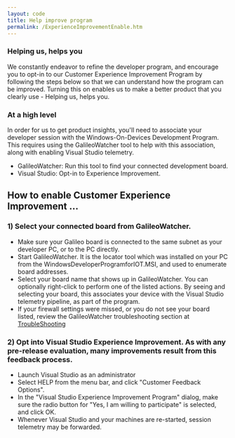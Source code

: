 ```yaml
---
layout: code
title: Help improve program
permalink: /ExperienceImprovementEnable.htm
---
```


### Helping us, helps you
We constantly endeavor to refine the developer program, and encourage you to opt-in to our Customer Experience Improvement Program by following the steps below so that we can understand how the program can be improved. Turning this on enables us to make a better product that you clearly use - Helping us, helps you.

### At a high level
In order for us to get product insights, you'll need to associate your developer session with the Windows-On-Devices Development Program.  This requires using the GalileoWatcher tool to help with this association, along with enabling Visual Studio telemetry.
* GalileoWatcher:  Run this tool to find your connected development board.
* Visual Studio:  Opt-in to Experience Improvement.

## How to enable Customer Experience Improvement ...

### 1) Select your connected board from GalileoWatcher.
  * Make sure your Galileo board is connected to the same subnet as your developer PC, or to the PC directly.
  * Start GalileoWatcher.  It is the locator tool which was installed on your PC from the WindowsDeveloperProgramforIOT.MSI, and used to enumerate board addresses.
  * Select your board name that shows up in GalileoWatcher.  You can optionally right-click to perform one of the listed actions.  By seeing and selecting your board, this associates your device with the Visual Studio telemetry pipeline, as part of the program.
  * If your firewall settings were missed, or you do not see your board listed, review the GalileoWatcher troubleshooting section at [TroubleShooting](http://ms-iot.github.io/content/TroubleShooting.htm)

### 2) Opt into Visual Studio Experience Improvement.  As with any pre-release evaluation, many improvements result from this feedback process.
  * Launch Visual Studio as an administrator
  * Select HELP from the menu bar, and click "Customer Feedback Options".
  * In the "Visual Studio Experience Improvement Program" dialog, make sure the radio button for "Yes, I am willing to participate" is selected, and click OK.
  * Whenever Visual Studio and your machines are re-started, session telemetry may be forwarded.



